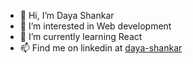 - 👋 Hi, I’m Daya Shankar
- 👀 I’m interested in Web development
- 🌱 I’m currently learning React
- 📫 Find me on linkedin at [daya-shankar](https://www.linkedin.com/in/daya-shankar/)

<!---
heydaya/heydaya is a ✨ special ✨ repository because its `README.md` (this file) appears on your GitHub profile.
You can click the Preview link to take a look at your changes.
--->
